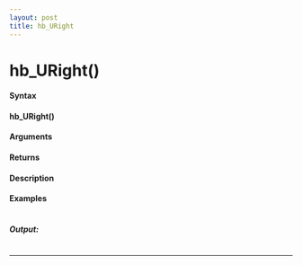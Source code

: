 ```yaml
---
layout: post
title: hb_URight
---
```


# hb_URight()


#### Syntax

#### hb_URight()

#### Arguments

#### Returns

#### Description

#### Examples

```

```

##### Output:

```

```

---